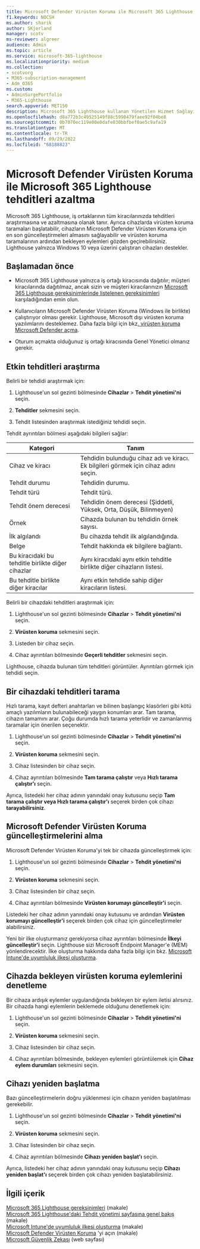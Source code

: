 ```yaml
---
title: Microsoft Defender Virüsten Koruma ile Microsoft 365 Lighthouse tehditleri azaltma
f1.keywords: NOCSH
ms.author: sharik
author: SKjerland
manager: scotv
ms-reviewer: algreer
audience: Admin
ms.topic: article
ms.service: microsoft-365-lighthouse
ms.localizationpriority: medium
ms.collection:
- scotvorg
- M365-subscription-management
- Adm_O365
ms.custom:
- AdminSurgePortfolio
- M365-Lighthouse
search.appverid: MET150
description: Microsoft 365 Lighthouse kullanan Yönetilen Hizmet Sağlayıcıları (MSP) için Microsoft Defender Virüsten Koruma ile tehditleri azaltma hakkında bilgi edinin.
ms.openlocfilehash: d8a772b3c49525149f88c5990479faee92f04be8
ms.sourcegitcommit: 0b7070ec119e00e0dafe030bbfbef0ae5c9afa19
ms.translationtype: MT
ms.contentlocale: tr-TR
ms.lasthandoff: 09/29/2022
ms.locfileid: "68188823"
---
```

# <a name="mitigate-threats-in-microsoft-365-lighthouse-with-microsoft-defender-antivirus"></a>Microsoft Defender Virüsten Koruma ile Microsoft 365 Lighthouse tehditleri azaltma

Microsoft 365 Lighthouse, iş ortaklarının tüm kiracılarınızda tehditleri araştırmasına ve azaltmasına olanak tanır. Ayrıca cihazlarda virüsten koruma taramaları başlatabilir, cihazların Microsoft Defender Virüsten Koruma için en son güncelleştirmeleri almasını sağlayabilir ve virüsten koruma taramalarının ardından bekleyen eylemleri gözden geçirebilirsiniz. Lighthouse yalnızca Windows 10 veya üzerini çalıştıran cihazları destekler.

## <a name="before-you-begin"></a>Başlamadan önce

- Microsoft 365 Lighthouse yalnızca iş ortağı kiracısında dağıtılır; müşteri kiracılarında dağıtılmaz, ancak sizin ve müşteri kiracılarınızın [Microsoft 365 Lighthouse gereksinimlerinde listelenen gereksinimleri](m365-lighthouse-requirements.md) karşıladığından emin olun.

- Kullanıcıların Microsoft Defender Virüsten Koruma (Windows ile birlikte) çalıştırıyor olması gerekir. Lighthouse, Microsoft dışı virüsten koruma yazılımlarını desteklemez. Daha fazla bilgi için bkz[. virüsten koruma Microsoft Defender açma](/mem/intune/user-help/turn-on-defender-windows).

- Oturum açmakta olduğunuz iş ortağı kiracısında Genel Yönetici olmanız gerekir.

## <a name="investigate-active-threats"></a>Etkin tehditleri araştırma

Belirli bir tehdidi araştırmak için:

1. Lighthouse'un sol gezinti bölmesinde **Cihazlar** > **Tehdit yönetimi'ni** seçin.

2. **Tehditler** sekmesini seçin.

3. Tehdit listesinden araştırmak istediğiniz tehdidi seçin.

Tehdit ayrıntıları bölmesi aşağıdaki bilgileri sağlar:

| Kategori                                      | Tanım                                                                                                   |
|-----------------------------------------------|--------------------------------------------------------------------------------------------------------------|
| Cihaz ve kiracı                             | Tehdidin bulunduğu cihaz adı ve kiracı. Ek bilgileri görmek için cihaz adını seçin. |
| Tehdit durumu                                 | Tehdidin durumu.                                                                                    |
| Tehdit türü                                   | Tehdit türü.                                                                                              |
| Tehdit önem derecesi                               | Tehdidin önem derecesi (Şiddetli, Yüksek, Orta, Düşük, Bilinmeyen)                                                    |
| Örnek                                     | Cihazda bulunan bu tehdidin örnek sayısı.                                                    |
| İlk algılandı                                | Bu cihazda tehdit ilk algılandığında.                                                           |
| Belge                                 | Tehdit hakkında ek bilgilere bağlantı.                                                             |
| Bu kiracıdaki bu tehditle birlikte diğer cihazlar | Aynı kiracıdaki aynı etkin tehditle birlikte diğer cihazların listesi.                                      |
| Bu tehditle birlikte diğer kiracılar                | Aynı etkin tehdide sahip diğer kiracıların listesi.                                                         |

Belirli bir cihazdaki tehditleri araştırmak için:

1. Lighthouse'un sol gezinti bölmesinde **Cihazlar** > **Tehdit yönetimi'ni** seçin.

2. **Virüsten koruma** sekmesini seçin.

3. Listeden bir cihaz seçin.

4. Cihaz ayrıntıları bölmesinde **Geçerli tehditler** sekmesini seçin.

Lighthouse, cihazda bulunan tüm tehditleri görüntüler. Ayrıntıları görmek için tehdidi seçin.

## <a name="scan-for-threats-on-a-device"></a>Bir cihazdaki tehditleri tarama

Hızlı tarama, kayıt defteri anahtarları ve bilinen başlangıç klasörleri gibi kötü amaçlı yazılımların bulunabileceği yaygın konumları arar. Tam tarama, cihazın tamamını arar. Çoğu durumda hızlı tarama yeterlidir ve zamanlanmış taramalar için önerilen seçenektir.

1. Lighthouse'un sol gezinti bölmesinde **Cihazlar** > **Tehdit yönetimi'ni** seçin.

2. **Virüsten koruma** sekmesini seçin.

3. Cihaz listesinden bir cihaz seçin.

4. Cihaz ayrıntıları bölmesinde **Tam tarama çalıştır** veya **Hızlı tarama çalıştır'ı** seçin.

Ayrıca, listedeki her cihaz adının yanındaki onay kutusunu seçip **Tam tarama çalıştır veya Hızlı tarama çalıştır'ı** seçerek birden çok cihazı **tarayabilirsiniz**.

## <a name="get-updates-for-microsoft-defender-antivirus"></a>Microsoft Defender Virüsten Koruma güncelleştirmelerini alma

Microsoft Defender Virüsten Koruma'yi tek bir cihazda güncelleştirmek için:

1. Lighthouse'un sol gezinti bölmesinde **Cihazlar** > **Tehdit yönetimi'ni** seçin.

2. **Virüsten koruma** sekmesini seçin.

3. Cihaz listesinden bir cihaz seçin.

4. Cihaz ayrıntıları bölmesinde **Virüsten korumayı güncelleştir'i** seçin.

Listedeki her cihaz adının yanındaki onay kutusunu ve ardından **Virüsten korumayı güncelleştir'i** seçerek birden çok cihaz için güncelleştirmeler alabilirsiniz.

Yeni bir ilke oluşturmanız gerekiyorsa cihaz ayrıntıları bölmesinde **İlkeyi güncelleştir'i** seçin. Lighthouse sizi Microsoft Endpoint Manager'e (MEM) yönlendirecektir. İlke oluşturma hakkında daha fazla bilgi için bkz. [Microsoft Intune'de uyumluluk ilkesi oluşturma](/mem/intune/protect/create-compliance-policy).

## <a name="check-pending-antivirus-actions-on-a-device"></a>Cihazda bekleyen virüsten koruma eylemlerini denetleme

Bir cihaza ardışık eylemler uygulandığında bekleyen bir eylem iletisi alırsınız. Bir cihazda hangi eylemlerin beklemede olduğunu denetlemek için:

1. Lighthouse'un sol gezinti bölmesinde **Cihazlar** > **Tehdit yönetimi'ni** seçin.

2. **Virüsten koruma** sekmesini seçin.

3. Cihaz listesinden bir cihaz seçin.

4. Cihaz ayrıntıları bölmesinde, bekleyen eylemleri görüntülemek için **Cihaz eylem durumları** sekmesini seçin.

## <a name="restart-a-device"></a>Cihazı yeniden başlatma

Bazı güncelleştirmelerin doğru yüklenmesi için cihazın yeniden başlatılması gerekebilir.

1. Lighthouse'un sol gezinti bölmesinde **Cihazlar** > **Tehdit yönetimi'ni** seçin.

2. **Virüsten koruma** sekmesini seçin.

3. Cihaz listesinden bir cihaz seçin.

4. Cihaz ayrıntıları bölmesinde **Cihazı yeniden başlat'ı** seçin.

Ayrıca, listedeki her cihaz adının yanındaki onay kutusunu seçip **Cihazı yeniden başlat'ı** seçerek birden çok cihazı yeniden başlatabilirsiniz.

## <a name="related-content"></a>İlgili içerik

[Microsoft 365 Lighthouse gereksinimleri](m365-lighthouse-requirements.md) (makale)\
[Microsoft 365 Lighthouse'daki Tehdit yönetimi sayfasına genel bakış](m365-lighthouse-threat-management-page-overview.md) (makale)\
[Microsoft Intune'de uyumluluk ilkesi oluşturma](/mem/intune/protect/create-compliance-policy) (makale)\
[Microsoft Defender Virüsten Koruma](/mem/intune/user-help/turn-on-defender-windows) 'yi açın (makale)\
[Microsoft Güvenlik Zekası](https://www.microsoft.com/wdsi/threats) (web sayfası)

